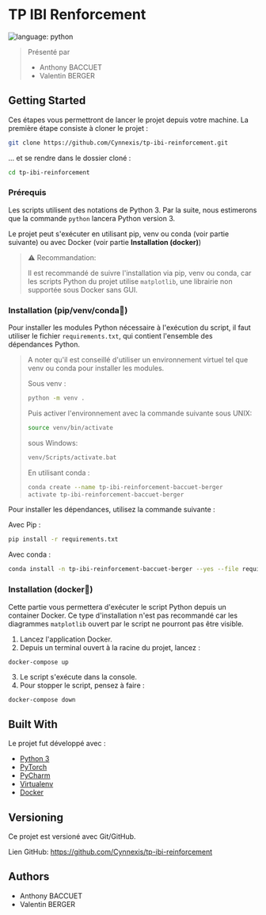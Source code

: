 # TP IBI Renforcement

![language: python][shield-language]

> Présenté par
> * Anthony BACCUET
> * Valentin BERGER

## Getting Started

Ces étapes vous permettront de lancer le projet depuis votre machine. La première étape consiste à cloner le projet :

```bash
git clone https://github.com/Cynnexis/tp-ibi-reinforcement.git
```

... et se rendre dans le dossier cloné :

```bash
cd tp-ibi-reinforcement
```

### Prérequis

Les scripts utilisent des notations de Python 3. Par la suite, nous estimerons que la commande `python` lancera Python version 3.

Le projet peut s'exécuter en utilisant pip, venv ou conda (voir partie suivante) ou avec Docker (voir partie **Installation (docker)**)

> ⚠️ Recommandation:
>
> Il est recommandé de suivre l'installation via pip, venv ou conda, car les scripts Python du projet utilise `matplotlib`, une librairie non supportée sous Docker sans GUI.

### Installation (pip/venv/conda🐍)

Pour installer les modules Python nécessaire à l'exécution du script, il faut utiliser le fichier `requirements.txt`, qui contient l'ensemble des dépendances Python.

> A noter qu'il est conseillé d'utiliser un environnement virtuel tel que venv ou conda pour installer les modules.
>
> Sous venv :
>
> ```bash
> python -m venv .
> ```
> 
> Puis activer l'environnement avec la commande suivante sous UNIX:
>
> ```bash
> source venv/bin/activate
> ```
> 
> sous Windows:
>
> ```bash
> venv/Scripts/activate.bat
> ```
> 
> En utilisant conda :
>
> ```bash
> conda create --name tp-ibi-reinforcement-baccuet-berger
> activate tp-ibi-reinforcement-baccuet-berger
> ```

Pour installer les dépendances, utilisez la commande suivante :

Avec Pip :

```bash
pip install -r requirements.txt
```

Avec conda :

```bash
conda install -n tp-ibi-reinforcement-baccuet-berger --yes --file requirements.txt
```

### Installation (docker🐳)

Cette partie vous permettera d'exécuter le script Python depuis un container Docker. Ce type d'installation n'est pas recommandé car les diagrammes `matplotlib` ouvert par le script ne pourront pas être visible.

1. Lancez l'application Docker.
2. Depuis un terminal ouvert à la racine du projet, lancez :
```bash
docker-compose up
```
3. Le script s'exécute dans la console.
4. Pour stopper le script, pensez à faire :
```
docker-compose down
```

## Built With

Le projet fut développé avec :

* [Python 3][python3]
* [PyTorch][pytorch]
* [PyCharm][pycharm]
* [Virtualenv][venv]
* [Docker][docker]

## Versioning

Ce projet est versioné avec Git/GitHub.

Lien GitHub: https://github.com/Cynnexis/tp-ibi-reinforcement

## Authors

* Anthony BACCUET
* Valentin BERGER

[shield-language]: https://img.shields.io/badge/language-python-yellow.svg
[python3]: https://www.python.org/download/releases/3.0/
[pytorch]: https://pytorch.org/
[pycharm]: https://www.jetbrains.com/pycharm/
[venv]: https://virtualenv.pypa.io
[docker]: https://www.docker.com/